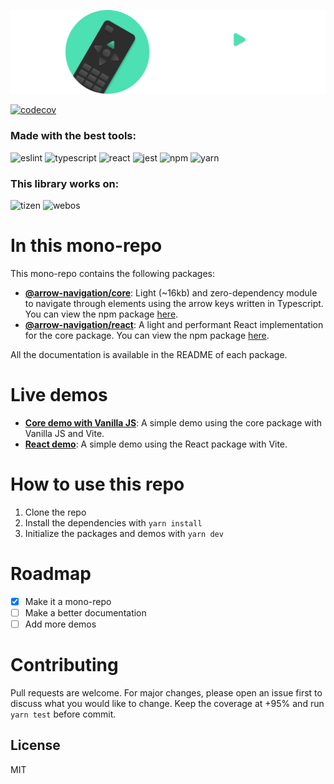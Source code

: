 ![image](assets/logo.png)

[![codecov](https://codecov.io/gh/borisbelmar/arrow-navigation/graph/badge.svg?token=6EEWATKTFX)](https://codecov.io/gh/borisbelmar/arrow-navigation)

### Made with the best tools:

![eslint](https://img.shields.io/badge/eslint-3A33D1?style=for-the-badge&logo=eslint&logoColor=white)
![typescript](https://img.shields.io/badge/TypeScript-007ACC?style=for-the-badge&logo=typescript&logoColor=white)
![react](https://img.shields.io/badge/React-20232A?style=for-the-badge&logo=react&logoColor=61DAFB)
![jest](https://img.shields.io/badge/Jest-C21325?style=for-the-badge&logo=jest&logoColor=white)
![npm](https://img.shields.io/badge/npm-CB3837?style=for-the-badge&logo=npm&logoColor=white)
![yarn](https://img.shields.io/badge/yarn-2C8EBB?style=for-the-badge&logo=yarn&logoColor=white)

### This library works on:

![tizen](https://img.shields.io/badge/tizen-00b6f0.svg?style=for-the-badge&logo=tizen&logoColor=white)
![webos](https://img.shields.io/badge/webos-CB3837.svg?style=for-the-badge&logo=webos&logoColor=white)

# In this mono-repo

This mono-repo contains the following packages:

- [**@arrow-navigation/core**](packages/an-core/README.md): Light (~16kb) and zero-dependency module to navigate through elements using the arrow keys written in Typescript. You can view the npm package [here](https://www.npmjs.com/package/@arrow-navigation/core).
- [**@arrow-navigation/react**](packages/an-react/README.md): A light and performant React implementation for the core package. You can view the npm package [here](https://www.npmjs.com/package/@arrow-navigation/react).

All the documentation is available in the README of each package.

# Live demos

- [**Core demo with Vanilla JS**](https://arrow-navigation-core-demo.pages.dev/): A simple demo using the core package with Vanilla JS and Vite.
- [**React demo**](https://arrow-navigation-react-demo.pages.dev/): A simple demo using the React package with Vite.

# How to use this repo

1. Clone the repo
2. Install the dependencies with `yarn install`
3. Initialize the packages and demos with `yarn dev`

# Roadmap

- [x] Make it a mono-repo
- [ ] Make a better documentation
- [ ] Add more demos

# Contributing

Pull requests are welcome. For major changes, please open an issue first to discuss what you would like to change. Keep the coverage at +95% and run `yarn test` before commit.

## License

MIT
